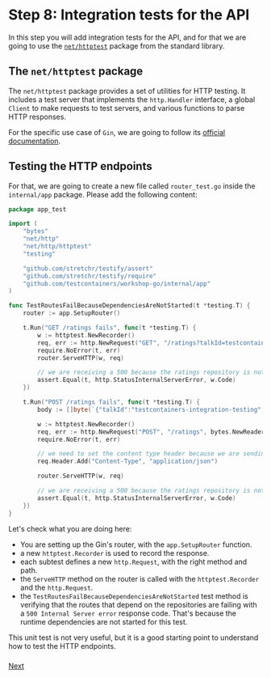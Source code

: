 # Step 8: Integration tests for the API

In this step you will add integration tests for the API, and for that we are going to use the [`net/httptest`](https://pkg.go.dev/net/http/httptest) package from the standard library.

## The `net/httptest` package

The `net/httptest` package provides a set of utilities for HTTP testing. It includes a test server that implements the `http.Handler` interface, a global `Client` to make requests to test servers, and various functions to parse HTTP responses.

For the specific use case of `Gin`, we are going to follow its [official documentation](https://gin-gonic.com/docs/testing/).

## Testing the HTTP endpoints

For that, we are going to create a new file called `router_test.go` inside the `internal/app` package. Please add the following content:

```go
package app_test

import (
	"bytes"
	"net/http"
	"net/http/httptest"
	"testing"

	"github.com/stretchr/testify/assert"
	"github.com/stretchr/testify/require"
	"github.com/testcontainers/workshop-go/internal/app"
)

func TestRoutesFailBecauseDependenciesAreNotStarted(t *testing.T) {
	router := app.SetupRouter()

	t.Run("GET /ratings fails", func(t *testing.T) {
		w := httptest.NewRecorder()
		req, err := http.NewRequest("GET", "/ratings?talkId=testcontainers-integration-testing", nil)
		require.NoError(t, err)
		router.ServeHTTP(w, req)

		// we are receiving a 500 because the ratings repository is not started
		assert.Equal(t, http.StatusInternalServerError, w.Code)
	})

	t.Run("POST /ratings fails", func(t *testing.T) {
		body := []byte(`{"talkId":"testcontainers-integration-testing","value":5}`)

		w := httptest.NewRecorder()
		req, err := http.NewRequest("POST", "/ratings", bytes.NewReader(body))
		require.NoError(t, err)

		// we need to set the content type header because we are sending a body
		req.Header.Add("Content-Type", "application/json")

		router.ServeHTTP(w, req)

		// we are receiving a 500 because the ratings repository is not started
		assert.Equal(t, http.StatusInternalServerError, w.Code)
	})
}

```

Let's check what you are doing here:

- You are setting up the Gin's router, with the `app.SetupRouter` function.
- a new `httptest.Recorder` is used to record the response.
- each subtest defines a new `http.Request`, with the right method and path.
- the `ServeHTTP` method on the router is called with the `httptest.Recorder` and the `http.Request`.
- the `TestRoutesFailBecauseDependenciesAreNotStarted` test method is verifying that the routes that depend on the repositories are failing with a `500 Internal Server error` response code. That's because the runtime dependencies are not started for this test.

This unit test is not very useful, but it is a good starting point to understand how to test the HTTP endpoints.

### 
[Next](step-9-e2e-tests-with-real-dependencies.md)